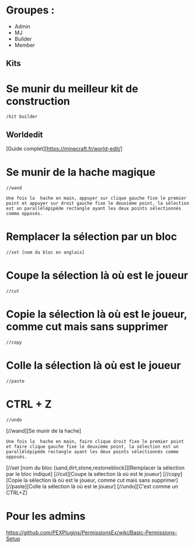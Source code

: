 # Groupes : 
- Admin
- MJ
- Builder
- Member

## Kits ##
# Se munir du meilleur kit de construction
    /kit builder

## Worldedit ##
[Guide complet][https://minecraft.fr/world-edit/]

# Se munir de la hache magique
    //wand

    Une fois la  hache en main, appuyer sur clique gauche fixe le premier point et appuyer sur droit gauche fixe le deuxième point, la sélection est un parallélépipède rectangle ayant les deux points sélectionnés comme opposés.

# Remplacer la sélection par un bloc
    //set [nom du bloc en anglais]

# Coupe la sélection là où est le joueur
    //cut

# Copie la sélection là où est le joueur, comme cut mais sans supprimer
    //copy

# Colle la sélection là où est le joueur
    //paste

# CTRL + Z
    //undo


[//wand][Se munir de la hache]

    Une fois la  hache en main, faire clique droit fixe le premier point et faire clique gauche fixe le deuxième point, la sélection est un parallélépipède rectangle ayant les deux points sélectionnés comme opposés.
[//set [nom du bloc (sand,dirt,stone,restoneblock]][Remplacer la sélection par le bloc indiqué]
[//cut][Coupe la sélection là où est le joueur]
[//copy][Copie la sélection là où est le joueur, comme cut mais sans supprimer]
[//paste][Colle la sélection là où est le joueur]
[//undo][C'est comme un CTRL+Z]

# Pour les admins
https://github.com/PEXPlugins/PermissionsEx/wiki/Basic-Permissions-Setup
